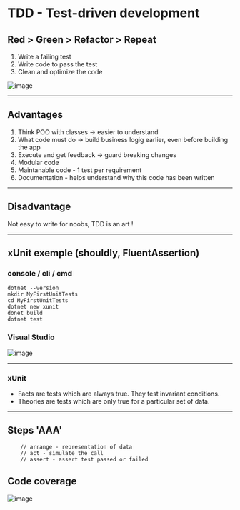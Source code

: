 # TDD - Test-driven development


## Red > Green > Refactor > Repeat
1. Write a failing test
2. Write code to pass the test
3. Clean and optimize the code

![image](https://user-images.githubusercontent.com/54943683/146032430-9a8f9d58-a028-438f-a915-d1596987cd5c.png)

---

## Advantages
1. Think POO with classes -> easier to understand
2. What code must do -> build business logig earlier, even before building the app
3. Execute and get feedback -> guard breaking changes
4. Modular code
5. Maintanable code - 1 test per requirement
6. Documentation - helps understand why this code has been written


---

## Disadvantage
Not easy to write for noobs, TDD is an art !

---
## xUnit exemple (shouldly, FluentAssertion)

### console / cli / cmd
```
dotnet --version
mkdir MyFirstUnitTests
cd MyFirstUnitTests
dotnet new xunit
donet build
dotnet test
```
### Visual Studio
![image](https://user-images.githubusercontent.com/54943683/146043734-eb777d0d-e2d4-4d30-b53b-35172f741843.png)

---

### xUnit
- Facts are tests which are always true. They test invariant conditions.
- Theories are tests which are only true for a particular set of data.

---


## Steps 'AAA'
```
    // arrange - representation of data
    // act - simulate the call
    // assert - assert test passed or failed
```
## Code coverage
![image](https://user-images.githubusercontent.com/54943683/146041824-ada489bf-5e78-4967-bf42-a4cc5a50f854.png)





